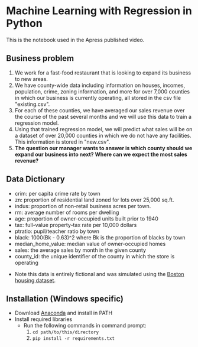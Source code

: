# Machine Learning with Regression in Python

This is the notebook used in the Apress published video.

## Business problem
1. We work for a fast-food restaurant that is looking to expand its business to new areas.
2. We have county-wide data including information on houses, incomes, population, crime, zoning information, and more for over 7,000 counties in which our business is currently operating, all stored in the csv file "existing.csv".
3. For each of these counties, we have averaged our sales revenue over the course of the past several months and we will use this data to train a regression model.
4. Using that trained regression model, we will predict what sales will be on a dataset of over 20,000 counties in which we do not have any facilities. This information is stored in "new.csv".
5. **The question our manager wants to answer is which county should we expand our business into next? Where can we expect the most sales revenue?**

## Data Dictionary
- crim: per capita crime rate by town
- zn: proportion of residential land zoned for lots over 25,000 sq.ft.
- indus: proportion of non-retail business acres per town.
- rm: average number of rooms per dwelling
- age: proportion of owner-occupied units built prior to 1940
- tax: full-value property-tax rate per 10,000 dollars
- ptratio: pupil/teacher ratio by town
- black: 1000(Bk - 0.63)^2 where Bk is the proportion of blacks by town
- median_home_value: median value of owner-occupied homes
- sales: the average sales by month in the given county
- county_id: the unique identifier of the county in which the store is operating

* Note this data is entirely fictional and was simulated using the [Boston housing dataset](https://www.cs.toronto.edu/~delve/data/boston/bostonDetail.html#:~:text=The%20Boston%20Housing%20Dataset,the%20area%20of%20Boston%20Mass.&text=It%20was%20obtained%20from%20the,the%20literature%20to%20benchmark%20algorithms.).

## Installation (Windows specific)
- Download [Anaconda](https://www.anaconda.com/products/individual) and install in PATH
- Install required libraries
  - Run the following commands in command prompt:
    1. `cd path/to/this/directory`
    2. `pip install -r requirements.txt`